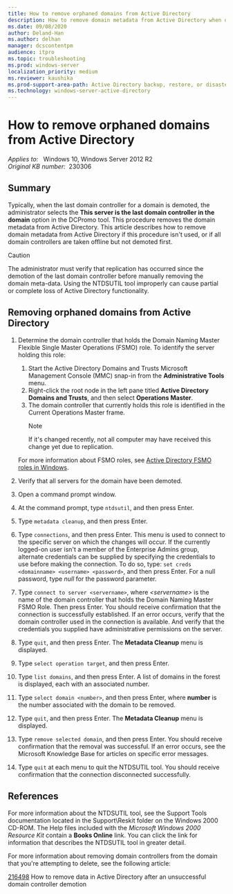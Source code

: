 ```yaml
---
title: How to remove orphaned domains from Active Directory
description: How to remove domain metadata from Active Directory when domain controllers are removed.
ms.date: 09/08/2020
author: Deland-Han
ms.author: delhan
manager: dcscontentpm
audience: itpro
ms.topic: troubleshooting
ms.prod: windows-server
localization_priority: medium
ms.reviewer: kaushika
ms.prod-support-area-path: Active Directory backup, restore, or disaster recovery
ms.technology: windows-server-active-directory
---
```

# How to remove orphaned domains from Active Directory  

_Applies to:_ &nbsp; Windows 10, Windows Server 2012 R2  
_Original KB number:_ &nbsp;230306

## Summary

Typically, when the last domain controller for a domain is demoted, the administrator selects the **This server is the last domain controller in the domain** option in the DCPromo tool. This procedure removes the domain metadata from Active Directory. This article describes how to remove domain metadata from Active Directory if this procedure isn't used, or if all domain controllers are taken offline but not demoted first.

> [!CAUTION]
> The administrator must verify that replication has occurred since the demotion of the last domain controller before manually removing the domain meta-data. Using the NTDSUTIL tool improperly can cause partial or complete loss of Active Directory functionality.

## Removing orphaned domains from Active Directory

1. Determine the domain controller that holds the Domain Naming Master Flexible Single Master Operations (FSMO) role. To identify the server holding this role:
    1. Start the Active Directory Domains and Trusts Microsoft Management Console (MMC) snap-in from the **Administrative Tools** menu.
    2. Right-click the root node in the left pane titled **Active Directory Domains and Trusts**, and then select **Operations Master**.
    3. The domain controller that currently holds this role is identified in the Current Operations Master frame.
        > [!NOTE]
        > If it's changed recently, not all computer may have received this change yet due to replication.

    For more information about FSMO roles, see [Active Directory FSMO roles in Windows](fsmo-roles.md).
2. Verify that all servers for the domain have been demoted.
3. Open a command prompt window.
4. At the command prompt, type `ntdsutil`, and then press Enter.
5. Type `metadata cleanup`, and then press Enter.
6. Type `connections`, and then press Enter. This menu is used to connect to the specific server on which the changes will occur. If the currently logged-on user isn't a member of the Enterprise Admins group, alternate credentials can be supplied by specifying the credentials to use before making the connection. To do so, type: `set creds <domainname> <username> <password>`, and then press Enter. For a null password, type *null* for the password parameter.
7. Type `connect to server <servername>`, where *\<servername>* is the name of the domain controller that holds the Domain Naming Master FSMO Role. Then press Enter. You should receive confirmation that the connection is successfully established. If an error occurs, verify that the domain controller used in the connection is available. And verify that the credentials you supplied have administrative permissions on the server.
8. Type `quit`, and then press Enter. The **Metadata Cleanup** menu is displayed.
9. Type `select operation target`, and then press Enter.
10. Type `list domains`, and then press Enter. A list of domains in the forest is displayed, each with an associated number.
11. Type `select domain <number>`, and then press Enter, where **number** is the number associated with the domain to be removed.
12. Type `quit`, and then press Enter. The **Metadata Cleanup** menu is displayed.
13. Type `remove selected domain`, and then press Enter. You should receive confirmation that the removal was successful. If an error occurs, see the Microsoft Knowledge Base for articles on specific error messages.
14. Type `quit` at each menu to quit the NTDSUTIL tool. You should receive confirmation that the connection disconnected successfully.

## References

For more information about the NTDSUTIL tool, see the Support Tools documentation located in the Support\Reskit folder on the Windows 2000 CD-ROM. The Help files included with the *Microsoft Windows 2000 Resource Kit* contain a **Books Online** link. You can click the link for information that describes the NTDSUTIL tool in greater detail.

For more information about removing domain controllers from the domain that you're attempting to delete, see the following article:

[216498](https://support.microsoft.com/help/216498) How to remove data in Active Directory after an unsuccessful domain controller demotion
